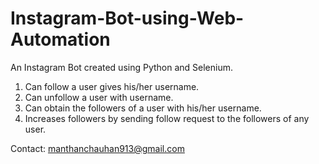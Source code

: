 # Instagram-Bot-using-Web-Automation
An Instagram Bot created using Python and Selenium.

1. Can follow a user gives his/her username.
2. Can unfollow a user with username.
3. Can obtain the followers of a user with his/her username.
4. Increases followers by sending follow request to the followers of any user.

Contact: manthanchauhan913@gmail.com
